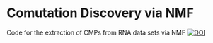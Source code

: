 # Comutation Discovery via NMF
Code for the extraction of CMPs from RNA data sets via NMF
[![DOI](https://zenodo.org/badge/936911464.svg)](https://doi.org/10.5281/zenodo.14969552)
